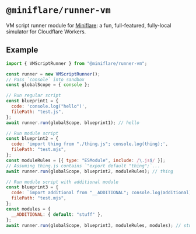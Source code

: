 # `@miniflare/runner-vm`

VM script runner module for
[Miniflare](https://github.com/cloudflare/miniflare): a fun, full-featured,
fully-local simulator for Cloudflare Workers.

## Example

```js
import { VMScriptRunner } from "@miniflare/runner-vm";

const runner = new VMScriptRunner();
// Pass `console` into sandbox
const globalScope = { console };

// Run regular script
const blueprint1 = {
  code: 'console.log("hello")',
  filePath: "test.js",
};
await runner.run(globalScope, blueprint1); // hello

// Run module script
const blueprint2 = {
  code: 'import thing from "./thing.js"; console.log(thing);',
  filePath: "test.mjs",
};
const moduleRules = [{ type: "ESModule", include: /\.js$/ }];
// Assuming thing.js contains `"export default "thing";`...
await runner.run(globalScope, blueprint2, moduleRules); // thing

// Run module script with additional module
const blueprint3 = {
  code: `import additional from "__ADDITIONAL"; console.log(additional);`,
  filePath: "test.mjs",
};
const modules = {
  __ADDITIONAL: { default: "stuff" },
};
await runner.run(globalScope, blueprint3, moduleRules, modules); // stuff
```
